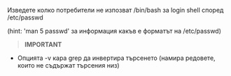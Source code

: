 Изведете колко потребители не изпозват /bin/bash за login shell според /etc/passwd

(hint: 'man 5 passwd' за информация какъв е форматът на /etc/passwd)

> **IMPORTANT** 
* Опцията -v кара grep да инвертира търсенето (намира редовете, които
не съдържат търсения низ)
